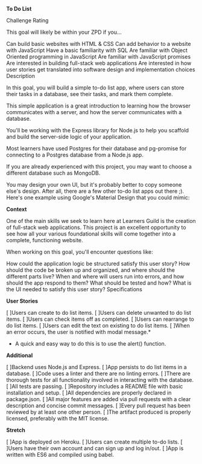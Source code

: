 **To Do List**

Challenge Rating

This goal will likely be within your ZPD if you...

Can build basic websites with HTML & CSS
Can add behavior to a website with JavaScript
Have a basic familiarity with SQL
Are familiar with Object Oriented programming in JavaScript
Are familiar with JavaScript promises
Are interested in building full-stack web applications
Are interested in how user stories get translated into software design and implementation choices
Description

In this goal, you will build a simple to-do list app, where users can store their tasks in a database, see their tasks, and mark them complete.

This simple application is a great introduction to learning how the browser communicates with a server, and how the server communicates with a database.

You'll be working with the Express library for Node.js to help you scaffold and build the server-side logic of your application.

Most learners have used Postgres for their database and pg-promise for connecting to a Postgres database from a Node.js app.

If you are already experienced with this project, you may want to choose a different database such as MongoDB.

You may design your own UI, but it's probably better to copy someone else's design. After all, there are a few other to-do list apps out there ;). Here's one example using Google's Material Design that you could mimic:



**Context**

One of the main skills we seek to learn here at Learners Guild is the creation of full-stack web applications. This project is an excellent opportunity to see how all your various foundational skills will come together into a complete, functioning website.

When working on this goal, you'll encounter questions like:

How could the application logic be structured satisfy this user story?
How should the code be broken up and organized, and where should the different parts live?
When and where will users run into errors, and how should the app respond to them?
What should be tested and how?
What is the UI needed to satisfy this user story?
Specifications

**User Stories**

 [ ]Users can create to do list items.
 [ ]Users can delete unwanted to do list items.
 [ ]Users can check items off as completed.
 [ ]Users can rearrange to do list items.
 [ ]Users can edit the text on existing to do list items.
 [ ]When an error occurs, the user is notified with modal message.*

* A quick and easy way to do this is to use the alert() function.

**Additional**

 [ ]Backend uses Node.js and Express.
 [ ]App persists to do list items in a database.
 [ ]Code uses a linter and there are no linting errors.
 [ ]There are thorough tests for all functionality involved in interacting with the database.
 [ ]All tests are passing.
 [ ]Repository includes a README file with basic installation and setup.
 [ ]All dependencies are properly declared in package.json.
 [ ]All major features are added via pull requests with a clear description and concise commit messages.
 [ ]Every pull request has been reviewed by at least one other person.
 [ ]The artifact produced is properly licensed, preferably with the MIT license.

**Stretch**

 [ ]App is deployed on Heroku.
 [ ]Users can create multiple to-do lists.
 [ ]Users have their own account and can sign up and log in/out.
 [ ]App is written with ES6 and compiled using babel.
